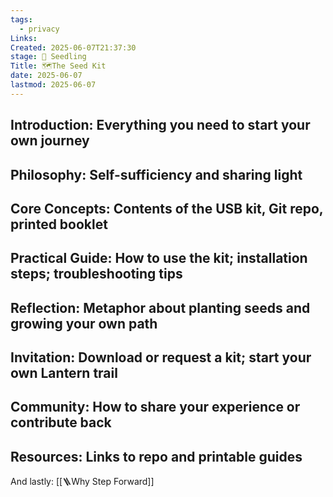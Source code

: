 ```yaml
---
tags:
  - privacy
Links: 
Created: 2025-06-07T21:37:30
stage: 🌱 Seedling
Title: 🗺The Seed Kit
date: 2025-06-07
lastmod: 2025-06-07
---
```

## Introduction: Everything you need to start your own journey

## Philosophy: Self-sufficiency and sharing light

## Core Concepts: Contents of the USB kit, Git repo, printed booklet
    
## Practical Guide: How to use the kit; installation steps; troubleshooting tips
    
## Reflection: Metaphor about planting seeds and growing your own path
    
## Invitation: Download or request a kit; start your own Lantern trail
    
## Community: How to share your experience or contribute back
    
## Resources: Links to repo and printable guides
    
And lastly:  [[🪜Why Step Forward]]